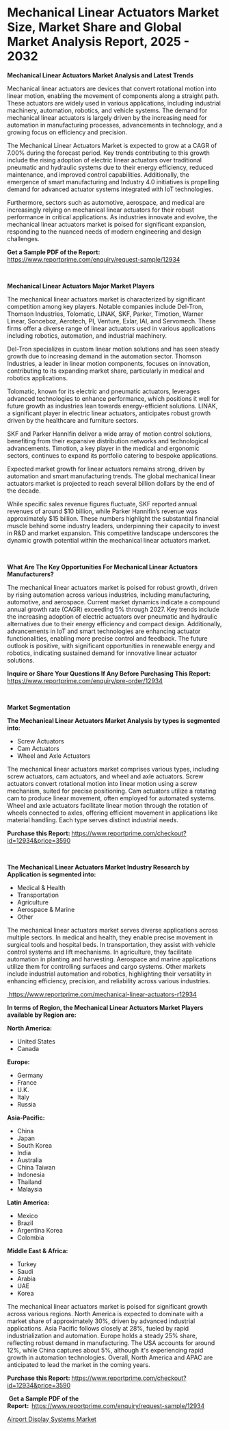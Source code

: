 <p><h1>Mechanical Linear Actuators Market Size, Market Share and Global Market Analysis Report, 2025 - 2032</h1></p><p><strong>Mechanical Linear Actuators Market Analysis and Latest Trends</strong></p>
<p><p>Mechanical linear actuators are devices that convert rotational motion into linear motion, enabling the movement of components along a straight path. These actuators are widely used in various applications, including industrial machinery, automation, robotics, and vehicle systems. The demand for mechanical linear actuators is largely driven by the increasing need for automation in manufacturing processes, advancements in technology, and a growing focus on efficiency and precision.</p><p>The Mechanical Linear Actuators Market is expected to grow at a CAGR of 7.00% during the forecast period. Key trends contributing to this growth include the rising adoption of electric linear actuators over traditional pneumatic and hydraulic systems due to their energy efficiency, reduced maintenance, and improved control capabilities. Additionally, the emergence of smart manufacturing and Industry 4.0 initiatives is propelling demand for advanced actuator systems integrated with IoT technologies.</p><p>Furthermore, sectors such as automotive, aerospace, and medical are increasingly relying on mechanical linear actuators for their robust performance in critical applications. As industries innovate and evolve, the mechanical linear actuators market is poised for significant expansion, responding to the nuanced needs of modern engineering and design challenges.</p></p>
<p><strong>Get a Sample PDF of the Report:&nbsp;</strong> <a href="https://www.reportprime.com/enquiry/request-sample/12934?utm_campaign=3548&utm_medium=2&utm_source=Github&utm_content=ia&utm_term=19032025&utm_id=mechanical-linear-actuators">https://www.reportprime.com/enquiry/request-sample/12934</a></p>
<p>&nbsp;</p>
<p><strong>Mechanical Linear Actuators Major Market Players</strong></p>
<p><p>The mechanical linear actuators market is characterized by significant competition among key players. Notable companies include Del-Tron, Thomson Industries, Tolomatic, LINAK, SKF, Parker, Timotion, Warner Linear, Sonceboz, Aerotech, PI, Venture, Exlar, IAI, and Servomech. These firms offer a diverse range of linear actuators used in various applications including robotics, automation, and industrial machinery.</p><p>Del-Tron specializes in custom linear motion solutions and has seen steady growth due to increasing demand in the automation sector. Thomson Industries, a leader in linear motion components, focuses on innovation, contributing to its expanding market share, particularly in medical and robotics applications.</p><p>Tolomatic, known for its electric and pneumatic actuators, leverages advanced technologies to enhance performance, which positions it well for future growth as industries lean towards energy-efficient solutions. LINAK, a significant player in electric linear actuators, anticipates robust growth driven by the healthcare and furniture sectors.</p><p>SKF and Parker Hannifin deliver a wide array of motion control solutions, benefiting from their expansive distribution networks and technological advancements. Timotion, a key player in the medical and ergonomic sectors, continues to expand its portfolio catering to bespoke applications.</p><p>Expected market growth for linear actuators remains strong, driven by automation and smart manufacturing trends. The global mechanical linear actuators market is projected to reach several billion dollars by the end of the decade.</p><p>While specific sales revenue figures fluctuate, SKF reported annual revenues of around $10 billion, while Parker Hannifin’s revenue was approximately $15 billion. These numbers highlight the substantial financial muscle behind some industry leaders, underpinning their capacity to invest in R&D and market expansion. This competitive landscape underscores the dynamic growth potential within the mechanical linear actuators market.</p></p>
<p>&nbsp;</p>
<p><strong>What Are The Key Opportunities For Mechanical Linear Actuators Manufacturers?</strong></p>
<p><p>The mechanical linear actuators market is poised for robust growth, driven by rising automation across various industries, including manufacturing, automotive, and aerospace. Current market dynamics indicate a compound annual growth rate (CAGR) exceeding 5% through 2027. Key trends include the increasing adoption of electric actuators over pneumatic and hydraulic alternatives due to their energy efficiency and compact design. Additionally, advancements in IoT and smart technologies are enhancing actuator functionalities, enabling more precise control and feedback. The future outlook is positive, with significant opportunities in renewable energy and robotics, indicating sustained demand for innovative linear actuator solutions.</p></p>
<p><strong>Inquire or Share Your Questions If Any Before Purchasing This Report:</strong> <a href="https://www.reportprime.com/enquiry/pre-order/12934?utm_campaign=3548&utm_medium=2&utm_source=Github&utm_content=ia&utm_term=19032025&utm_id=mechanical-linear-actuators">https://www.reportprime.com/enquiry/pre-order/12934</a></p>
<p>&nbsp;</p>
<p><strong>Market Segmentation</strong></p>
<p><strong>The Mechanical Linear Actuators Market Analysis by types is segmented into:</strong></p>
<p><ul><li>Screw Actuators</li><li>Cam Actuators</li><li>Wheel and Axle Actuators</li></ul></p>
<p><p>The mechanical linear actuators market comprises various types, including screw actuators, cam actuators, and wheel and axle actuators. Screw actuators convert rotational motion into linear motion using a screw mechanism, suited for precise positioning. Cam actuators utilize a rotating cam to produce linear movement, often employed for automated systems. Wheel and axle actuators facilitate linear motion through the rotation of wheels connected to axles, offering efficient movement in applications like material handling. Each type serves distinct industrial needs.</p></p>
<p><strong>Purchase this Report:&nbsp;</strong><a href="https://www.reportprime.com/checkout?id=12934&price=3590&utm_campaign=3548&utm_medium=2&utm_source=Github&utm_content=ia&utm_term=19032025&utm_id=mechanical-linear-actuators">https://www.reportprime.com/checkout?id=12934&price=3590</a></p>
<p>&nbsp;</p>
<p><strong>The Mechanical Linear Actuators Market Industry Research by Application is segmented into:</strong></p>
<p><ul><li>Medical & Health</li><li>Transportation</li><li>Agriculture</li><li>Aerospace & Marine</li><li>Other</li></ul></p>
<p><p>The mechanical linear actuators market serves diverse applications across multiple sectors. In medical and health, they enable precise movement in surgical tools and hospital beds. In transportation, they assist with vehicle control systems and lift mechanisms. In agriculture, they facilitate automation in planting and harvesting. Aerospace and marine applications utilize them for controlling surfaces and cargo systems. Other markets include industrial automation and robotics, highlighting their versatility in enhancing efficiency, precision, and reliability across various industries.</p></p>
<p><a href="https://www.reportprime.com/mechanical-linear-actuators-r12934?utm_campaign=3548&utm_medium=2&utm_source=Github&utm_content=ia&utm_term=19032025&utm_id=mechanical-linear-actuators">&nbsp;https://www.reportprime.com/mechanical-linear-actuators-r12934</a></p>
<p><strong>In terms of Region, the Mechanical Linear Actuators Market Players available by Region are:</strong></p>
<p>
    <p> <strong> North America: </strong>
        <ul>
            <li>United States</li>
            <li>Canada</li>
        </ul>
        </p> 
    <p> <strong> Europe: </strong>
        <ul>
            <li>Germany</li>
            <li>France</li>
            <li>U.K.</li>
            <li>Italy</li>
            <li>Russia</li>
        </ul>
        </p> 
    <p> <strong> Asia-Pacific: </strong>
        <ul>
            <li>China</li>
            <li>Japan</li>
            <li>South Korea</li>
            <li>India</li>
            <li>Australia</li>
            <li>China Taiwan</li>
            <li>Indonesia</li>
            <li>Thailand</li>
            <li>Malaysia</li>
        </ul>
        </p> 
    <p> <strong> Latin America: </strong>
        <ul>
            <li>Mexico</li>
            <li>Brazil</li>
            <li>Argentina Korea</li>
            <li>Colombia</li>
        </ul>
        </p> 
    <p> <strong> Middle East & Africa: </strong>
        <ul>
            <li>Turkey</li>
            <li>Saudi</li>
            <li>Arabia</li>
            <li>UAE</li>
            <li>Korea</li>
        </ul>
    </p>
    </p>
<p><p>The mechanical linear actuators market is poised for significant growth across various regions. North America is expected to dominate with a market share of approximately 30%, driven by advanced industrial applications. Asia Pacific follows closely at 28%, fueled by rapid industrialization and automation. Europe holds a steady 25% share, reflecting robust demand in manufacturing. The USA accounts for around 12%, while China captures about 5%, although it's experiencing rapid growth in automation technologies. Overall, North America and APAC are anticipated to lead the market in the coming years.</p></p>
<p><strong>Purchase this Report: </strong><a href="https://www.reportprime.com/checkout?id=12934&price=3590&utm_campaign=3548&utm_medium=2&utm_source=Github&utm_content=ia&utm_term=19032025&utm_id=mechanical-linear-actuators">https://www.reportprime.com/checkout?id=12934&price=3590</a></p>
<p>&nbsp;<strong>Get a Sample PDF of the Report:&nbsp;&nbsp;</strong><a href="https://www.reportprime.com/enquiry/request-sample/12934?utm_campaign=3548&utm_medium=2&utm_source=Github&utm_content=ia&utm_term=19032025&utm_id=mechanical-linear-actuators">https://www.reportprime.com/enquiry/request-sample/12934</a></p>
<p><strong></strong></p>
<p><p><a href="https://github.com/popupioo/Market-Research-Report-List-1/blob/main/airport-display-systems-market.md?utm_campaign=3548&utm_medium=2&utm_source=Github&utm_content=ia&utm_term=19032025&utm_id=mechanical-linear-actuators">Airport Display Systems Market</a></p></p>